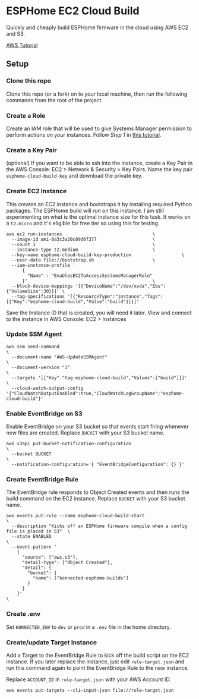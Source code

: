 # ESPHome EC2 Cloud Build 
Quickly and cheaply build ESPHome firmware in the cloud using AWS EC2 and S3.

[AWS Tutorial](https://aws.amazon.com/getting-started/hands-on/remotely-run-commands-ec2-instance-systems-manager/)

## Setup

### Clone this repo
Clone this repo (or a fork) on to your local machine, then run the following commands from the root of the project.

### Create a Role
Create an IAM role that will be used to give Systems Manager permission to perform actions on your instances.
Follow _Step 1_ in [this tutorial](https://aws.amazon.com/getting-started/hands-on/remotely-run-commands-ec2-instance-systems-manager/).

### Create a Key Pair
(optional) If you want to be able to ssh into the instance, create a Key Pair in the AWS Console: EC2 > Network & Security > Key Pairs. Name the key pair `esphome-cloud-build-key` and download the private key.

### Create EC2 Instance
This creates an EC2 instance and bootstraps it by installing required Python packages. The ESPHome build will run on this instance. I am still experimenting on what is the optimal instance size for this task. It works on a `t2.micro` and it's eligible for free tier so using this for testing.

```
aws ec2 run-instances                                  \
  --image-id ami-0a3c3a20c09d6f377                     \
  --count 1                                            \
  --instance-type t2.medium                            \
  --key-name esphome-cloud-build-key-production                   \
  --user-data file://bootstrap.sh                      \
  --iam-instance-profile '
      {
        "Name" : "EnablesEC2ToAccessSystemsManagerRole"
      }'                                               \
  --block-device-mappings '[{"DeviceName":"/dev/xvda","Ebs":{"VolumeSize":30}}]' \
  --tag-specifications '[{"ResourceType":"instance","Tags":[{"Key":"esphome-cloud-build","Value":"build"}]}]'    
```

Save the Instance ID that is created, you will need it later. View and connect to the instance in AWS Console: EC2 > Instances

### Update SSM Agent

```
aws ssm send-command                                                    \
  --document-name "AWS-UpdateSSMAgent"                                  \
  --document-version "1"                                                \
  --targets '[{"Key":"tag:esphome-cloud-build","Values":["build"]}]'          \
  --cloud-watch-output-config '{"CloudWatchOutputEnabled":true,"CloudWatchLogGroupName":"esphome-cloud-build"}'
```

### Enable EventBridge on S3
Enable EventBridge on your S3 bucket so that events start firing whenever new files are created.
Replace `BUCKET` with your S3 bucket name.

```
aws s3api put-bucket-notification-configuration                       \
  --bucket BUCKET                                                     \
  --notification-configuration='{ "EventBridgeConfiguration": {} }'

```

### Create EventBridge Rule
The EventBridge rule responds to Object Created events and then runs the build command on the EC2 instance.
Replace `BUCKET` with your S3 bucket name.

```
aws events put-rule --name esphome-cloud-build-start                                        \
  --description "Kicks off an ESPHome firmware compile when a config file is placed in S3"  \
  --state ENABLED                                                                           \
  --event-pattern '
    {
      "source": ["aws.s3"],
      "detail-type": ["Object Created"],
      "detail": {
        "bucket": {
          "name": ["konnected-esphome-builds"]
        }
      }
    }'                                                                                      \
```

### Create .env
Set `KONNECTED_ENV` to `dev` or `prod` in a `.env` file in the home directory.

### Create/update Target Instance
Add a Target to the EventBridge Rule to kick off the build script on the EC2 instance. If you
later replace the instance, just edit `rule-target.json` and run this command again to point
the EventBridge Rule to the new instance.

Replace `ACCOUNT_ID` in `rule-target.json` with your AWS Account ID.

```
aws events put-targets --cli-input-json file://rule-target.json
```
